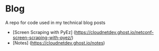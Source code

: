 # Blog
A repo for code used in my technical blog posts

* [Screen Scraping with PyEz] (https://cloudnetdev.ghost.io/netconf-screen-scraping-with-pyez/)
* [Notes] (https://cloudnetdev.ghost.io/notes)
